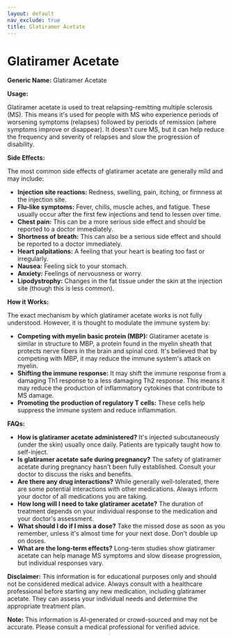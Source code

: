 ```yaml
---
layout: default
nav_exclude: true
title: Glatiramer Acetate
---
```


# Glatiramer Acetate

**Generic Name:** Glatiramer Acetate

**Usage:**

Glatiramer acetate is used to treat relapsing-remitting multiple sclerosis (MS).  This means it's used for people with MS who experience periods of worsening symptoms (relapses) followed by periods of remission (where symptoms improve or disappear).  It doesn't cure MS, but it can help reduce the frequency and severity of relapses and slow the progression of disability.


**Side Effects:**

The most common side effects of glatiramer acetate are generally mild and may include:

* **Injection site reactions:**  Redness, swelling, pain, itching, or firmness at the injection site.
* **Flu-like symptoms:** Fever, chills, muscle aches, and fatigue. These usually occur after the first few injections and tend to lessen over time.
* **Chest pain:**  This can be a more serious side effect and should be reported to a doctor immediately.
* **Shortness of breath:** This can also be a serious side effect and should be reported to a doctor immediately.
* **Heart palpitations:**  A feeling that your heart is beating too fast or irregularly.
* **Nausea:** Feeling sick to your stomach.
* **Anxiety:**  Feelings of nervousness or worry.
* **Lipodystrophy:**  Changes in the fat tissue under the skin at the injection site (though this is less common).


**How it Works:**

The exact mechanism by which glatiramer acetate works is not fully understood. However, it is thought to modulate the immune system by:

* **Competing with myelin basic protein (MBP):** Glatiramer acetate is similar in structure to MBP, a protein found in the myelin sheath that protects nerve fibers in the brain and spinal cord.  It's believed that by competing with MBP, it may reduce the immune system's attack on myelin.
* **Shifting the immune response:** It may shift the immune response from a damaging Th1 response to a less damaging Th2 response. This means it may reduce the production of inflammatory cytokines that contribute to MS damage.
* **Promoting the production of regulatory T cells:**  These cells help suppress the immune system and reduce inflammation.


**FAQs:**

* **How is glatiramer acetate administered?** It's injected subcutaneously (under the skin) usually once daily.  Patients are typically taught how to self-inject.
* **Is glatiramer acetate safe during pregnancy?** The safety of glatiramer acetate during pregnancy hasn't been fully established.  Consult your doctor to discuss the risks and benefits.
* **Are there any drug interactions?**  While generally well-tolerated, there are some potential interactions with other medications.  Always inform your doctor of all medications you are taking.
* **How long will I need to take glatiramer acetate?**  The duration of treatment depends on your individual response to the medication and your doctor's assessment.
* **What should I do if I miss a dose?**  Take the missed dose as soon as you remember, unless it's almost time for your next dose. Don't double up on doses.
* **What are the long-term effects?**  Long-term studies show glatiramer acetate can help manage MS symptoms and slow disease progression, but individual responses vary.


**Disclaimer:** This information is for educational purposes only and should not be considered medical advice.  Always consult with a healthcare professional before starting any new medication, including glatiramer acetate. They can assess your individual needs and determine the appropriate treatment plan.


**Note:** This information is AI-generated or crowd-sourced and may not be accurate. Please consult a medical professional for verified advice.